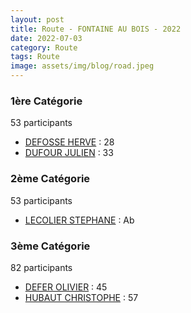 ```yaml
---
layout: post
title: Route - FONTAINE AU BOIS - 2022
date: 2022-07-03
category: Route
tags: Route
image: assets/img/blog/road.jpeg
---
```


### 1ère Catégorie
53 participants
- [DEFOSSE HERVE](https://teamspecializedlille.github.io/works/defosseherve) : 28
- [DUFOUR JULIEN](https://teamspecializedlille.github.io/works/dufourjulien) : 33

### 2ème Catégorie
53 participants
- [LECOLIER STEPHANE](https://teamspecializedlille.github.io/works/lecolierstephane) : Ab

### 3ème Catégorie
82 participants
- [DEFER OLIVIER](https://teamspecializedlille.github.io/works/deferolivier) : 45
- [HUBAUT CHRISTOPHE](https://teamspecializedlille.github.io/works/hubautchristophe) : 57
